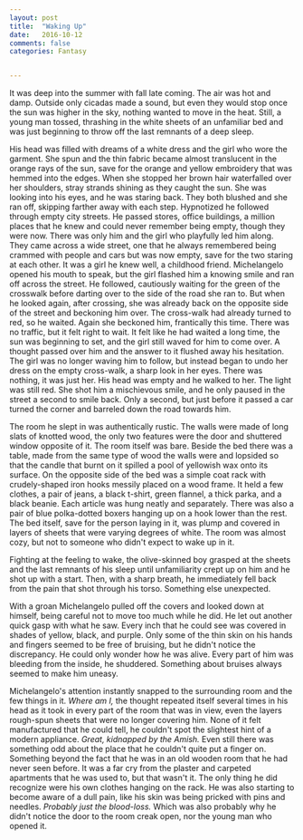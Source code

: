 ```yaml
---
layout: post
title:  "Waking Up"
date:   2016-10-12
comments: false
categories: Fantasy


---
```


It was deep into the summer with fall late coming. The air was hot and
damp. Outside only cicadas made a sound, but even they would stop once
the sun was higher in the sky, nothing wanted to move in the heat.
Still, a young man tossed, thrashing in the white sheets of an
unfamiliar bed and was just beginning to throw off the last remnants of
a deep sleep.

His head was filled with dreams of a white dress and the girl who wore
the garment. She spun and the thin fabric became almost translucent in
the orange rays of the sun, save for the orange and yellow embroidery
that was hemmed into the edges. When she stopped her brown hair
waterfalled over her shoulders, stray strands shining as they caught the
sun. She was looking into his eyes, and he was staring back. They both
blushed and she ran off, skipping farther away with each step.
Hypnotized he followed through empty city streets. He passed stores,
office buildings, a million places that he knew and could never remember
being empty, though they were now. There was only him and the girl who
playfully led him along. They came across a wide street, one that he
always remembered being crammed with people and cars but was now empty,
save for the two staring at each other. It was a girl he knew well, a
childhood friend. Michelangelo opened his mouth to speak, but the girl
flashed him a knowing smile and ran off across the street. He followed,
cautiously waiting for the green of the crosswalk before darting over to
the side of the road she ran to. But when he looked again, after
crossing, she was already back on the opposite side of the street and
beckoning him over. The cross-walk had already turned to red, so he
waited. Again she beckoned him, frantically this time. There was no
traffic, but it felt right to wait. It felt like he had waited a long
time, the sun was beginning to set, and the girl still waved for him to
come over. A thought passed over him and the answer to it flushed away
his hesitation. The girl was no longer waving him to follow, but instead
began to undo her dress on the empty cross-walk, a sharp look in her
eyes. There was nothing, it was just her. His head was empty and he
walked to her. The light was still red. She shot him a mischievous
smile, and he only paused in the street a second to smile back. Only a
second, but just before it passed a car turned the corner and barreled
down the road towards him.

The room he slept in was authentically rustic. The walls were made of
long slats of knotted wood, the only two features were the door and
shuttered window opposite of it. The room itself was bare. Beside the
bed there was a table, made from the same type of wood the walls were
and lopsided so that the candle that burnt on it spilled a pool of
yellowish wax onto its surface. On the opposite side of the bed was a
simple coat rack with crudely-shaped iron hooks messily placed on a wood
frame. It held a few clothes, a pair of jeans, a black t-shirt, green
flannel, a thick parka, and a black beanie. Each article was hung neatly
and separately. There was also a pair of blue polka-dotted boxers
hanging up on a hook lower than the rest. The bed itself, save for the
person laying in it, was plump and covered in layers of sheets that were
varying degrees of white. The room was almost cozy, but not to someone
who didn't expect to wake up in it.

Fighting at the feeling to wake, the olive-skinned boy grasped at the
sheets and the last remnants of his sleep until unfamiliarity crept up
on him and he shot up with a start. Then, with a sharp breath, he
immediately fell back from the pain that shot through his torso.
Something else unexpected.

With a groan Michelangelo pulled off the covers and looked down at
himself, being careful not to move too much while he did. He let out
another quick gasp with what he saw. Every inch that he could see was
covered in shades of yellow, black, and purple. Only some of the thin
skin on his hands and fingers seemed to be free of bruising, but he
didn't notice the discrepancy. He could only wonder how he was alive.
Every part of him was bleeding from the inside, he shuddered. Something
about bruises always seemed to make him uneasy.

Michelangelo's attention instantly snapped to the surrounding room and
the few things in it. *Where am I,* the thought repeated itself several
times in his head as it took in every part of the room that was in view,
even the layers rough-spun sheets that were no longer covering him. None
of it felt manufactured that he could tell, he couldn't spot the
slightest hint of a modern appliance. *Great, kidnapped by the Amish.*
Even still there was something odd about the place that he couldn't
quite put a finger on. Something beyond the fact that he was in an old
wooden room that he had never seen before. It was a far cry from the
plaster and carpeted apartments that he was used to, but that wasn't it.
The only thing he did recognize were his own clothes hanging on the
rack. He was also starting to become aware of a dull pain, like his skin
was being pricked with pins and needles. *Probably just the blood-loss.*
Which was also probably why he didn't notice the door to the room creak
open, nor the young man who opened it.
